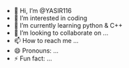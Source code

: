 - 👋 Hi, I’m @YASIR116
- 👀 I’m interested in coding
- 🌱 I’m currently learning python & C++
- 💞️ I’m looking to collaborate on ...
- 📫 How to reach me ...
- 😄 Pronouns: ...
- ⚡ Fun fact: ...

<!---
YASIR116/YASIR116 is a ✨ special ✨ repository because its `README.md` (this file) appears on your GitHub profile.
You can click the Preview link to take a look at your changes.
--->
